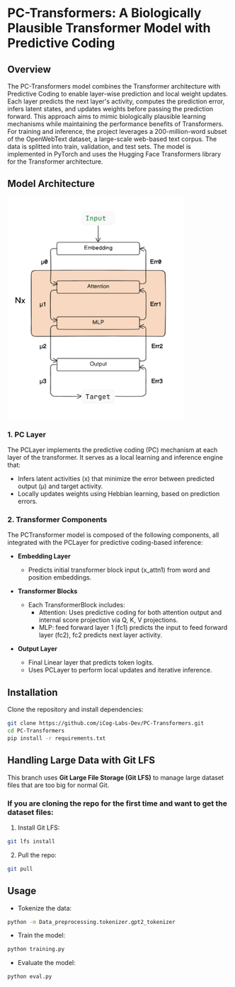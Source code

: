 # PC-Transformers: A Biologically Plausible Transformer Model with Predictive Coding

## Overview

The PC-Transformers model combines the Transformer architecture with Predictive Coding to enable layer-wise prediction and local weight updates. Each layer predicts the next layer's activity, computes the prediction error, infers latent states, and updates weights before passing the prediction forward. This approach aims to mimic biologically plausible learning mechanisms while maintaining the performance benefits of Transformers. For training and inference, the project leverages a 200-million-word subset of the OpenWebText dataset, a large-scale web-based text corpus. The data is splitted into train, validation, and test sets. The model is implemented in PyTorch and uses the Hugging Face Transformers library for the Transformer architecture.

## Model Architecture

<img src="assets/Model_diagram.png" alt="Model Diagram" height="500" width="400" />

### 1. PC Layer

The PCLayer implements the predictive coding (PC) mechanism at each layer of the transformer. It serves as a local learning and inference engine that:

- Infers latent activities (x) that minimize the error between predicted output (μ) and target activity.
- Locally updates weights using Hebbian learning, based on prediction errors.

### 2. Transformer Components

The PCTransformer model is composed of the following components, all integrated with the PCLayer for predictive coding-based inference:

- **Embedding Layer**
  - Predicts initial transformer block input (x_attn1) from word and position embeddings.

- **Transformer Blocks**
  - Each TransformerBlock includes:
    - Attention: Uses predictive coding for both attention output and internal score projection via Q, K, V projections.
    - MLP: feed forward layer 1 (fc1) predicts the input to feed forward layer (fc2), fc2 predicts next layer activity.

- **Output Layer**
  - Final Linear layer that predicts token logits.
  - Uses PCLayer to perform local updates and iterative inference.

## Installation

Clone the repository and install dependencies:

```bash
git clone https://github.com/iCog-Labs-Dev/PC-Transformers.git
cd PC-Transformers
pip install -r requirements.txt
```

## Handling Large Data with Git LFS

This branch uses **Git Large File Storage (Git LFS)** to manage large dataset files that are too big for normal Git.

### If you are cloning the repo for the first time and want to get the dataset files:

1. Install Git LFS:

```bash
git lfs install
```

2. Pull the repo:

```bash
git pull
```


## Usage

- Tokenize the data:

```bash
python -m Data_preprocessing.tokenizer.gpt2_tokenizer
```

- Train the model:

```bash
python training.py
```

- Evaluate the model:

```bash
python eval.py
```
